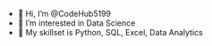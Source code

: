 - 👋 Hi, I’m @CodeHub5199
- 👀 I’m interested in Data Science
- 🌱 My skillset is Python, SQL, Excel, Data Analytics


<!---
CodeHub5199/CodeHub5199 is a ✨ special ✨ repository because its `README.md` (this file) appears on your GitHub profile.
You can click the Preview link to take a look at your changes.
--->
